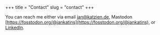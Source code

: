 +++
title = "Contact"
slug = "contact"
+++

You can reach me either via
email [jan@katzien.de](mailto:jan@katzien.de),
Mastodon [https://fosstodon.org/@jankatins](https://fosstodon.org/@jankatins), or
[LinkedIn](https://www.linkedin.com/in/jankatins/).
